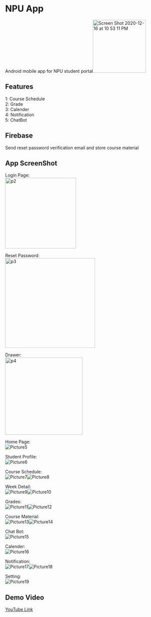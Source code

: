 # NPU App
Android mobile app for NPU student portal<img width="170" alt="Screen Shot 2020-12-16 at 10 53 11 PM" src="https://user-images.githubusercontent.com/24274444/102445617-853d7e00-3ff1-11eb-8079-9500b2cccd24.png">


## Features
1: Course Schedule<br>
2: Grade<br>
3: Calender<br>
4: Notification<br>
5: ChatBot<br>

## Firebase
Send reset password verification email and store course material

## App ScreenShot
Login Page:<br>
<img width="227" alt="p2" src="https://user-images.githubusercontent.com/24274444/102445763-e5ccbb00-3ff1-11eb-9bc9-85b1c92fe20a.png">

Reset Password:<br>
<img width="288" alt="p3" src="https://user-images.githubusercontent.com/24274444/102445924-3ba16300-3ff2-11eb-8c37-e1c249fae3b1.png">

Drawer:<br>
<img width="248" alt="p4" src="https://user-images.githubusercontent.com/24274444/102445923-3b08cc80-3ff2-11eb-9938-17ed49c6f307.png">

Home Page:<br>
![Picture5](https://user-images.githubusercontent.com/24274444/102444972-0431b700-3ff0-11eb-93fc-04087f7793f3.png)

Student Profile:<br>
![Picture6](https://user-images.githubusercontent.com/24274444/102444974-0431b700-3ff0-11eb-998f-253ff752e72d.png)

Course Schedule:<br>
![Picture7](https://user-images.githubusercontent.com/24274444/102444976-04ca4d80-3ff0-11eb-8859-c3a34e78c8a0.png)![Picture8](https://user-images.githubusercontent.com/24274444/102444979-0562e400-3ff0-11eb-9808-49eebe2d94da.png)

Week Detail:<br>
![Picture9](https://user-images.githubusercontent.com/24274444/102444961-01cf5d00-3ff0-11eb-82f9-23101a51fa57.png)![Picture10](https://user-images.githubusercontent.com/24274444/102444959-0136c680-3ff0-11eb-949c-515cd758bda7.png)

Grades:<br>
![Picture11](https://user-images.githubusercontent.com/24274444/102444960-01cf5d00-3ff0-11eb-9b94-acbe2b30a375.png)![Picture12](https://user-images.githubusercontent.com/24274444/102444963-0267f380-3ff0-11eb-8985-be5870c68ff8.png)

Course Material:<br>
![Picture13](https://user-images.githubusercontent.com/24274444/102444965-0267f380-3ff0-11eb-9e0c-675fa74cc919.png)![Picture14](https://user-images.githubusercontent.com/24274444/102444966-03008a00-3ff0-11eb-8877-ba38ff9ee221.png)

Chat Bot:<br>
![Picture15](https://user-images.githubusercontent.com/24274444/102444967-03008a00-3ff0-11eb-9979-aed69e944814.png)

Calender:<br>
![Picture16](https://user-images.githubusercontent.com/24274444/102444978-0562e400-3ff0-11eb-92c7-3f5455d4846d.png)

Notification:<br>
![Picture17](https://user-images.githubusercontent.com/24274444/102444955-009e3000-3ff0-11eb-8dbf-0d3c731d8bcd.png)![Picture18](https://user-images.githubusercontent.com/24274444/102444957-0136c680-3ff0-11eb-9f38-f9c6f85d257c.png)

Setting:<br>
![Picture19](https://user-images.githubusercontent.com/24274444/102444958-0136c680-3ff0-11eb-8ebf-3b3e7eb7d075.png)


## Demo Video
[YouTube Link](youtube.com/watch?v=MPq5Zpi9ioc&feature=youtu.be)
